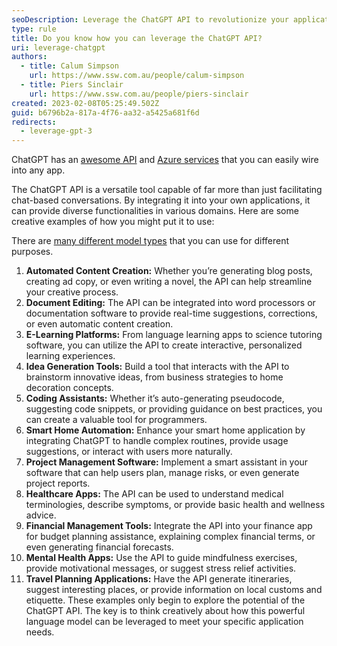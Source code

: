 ```yaml
---
seoDescription: Leverage the ChatGPT API to revolutionize your applications with AI-driven language capabilities.
type: rule
title: Do you know how you can leverage the ChatGPT API?
uri: leverage-chatgpt
authors:
  - title: Calum Simpson
    url: https://www.ssw.com.au/people/calum-simpson
  - title: Piers Sinclair
    url: https://www.ssw.com.au/people/piers-sinclair
created: 2023-02-08T05:25:49.502Z
guid: b6796b2a-817a-4f76-aa32-a5425a681f6d
redirects:
  - leverage-gpt-3
---
```


ChatGPT has an [awesome API](https://openai.com/api/) and [Azure services](https://azure.microsoft.com/en-us/products/cognitive-services/openai-service?WT.mc_id=AI-MVP-33518) that you can easily wire into any app.

The ChatGPT API is a versatile tool capable of far more than just facilitating chat-based conversations. By integrating it into your own applications, it can provide diverse functionalities in various domains. Here are some creative examples of how you might put it to use:

<!--endintro-->

There are [many different model types](https://labelbox.com/foundation-models/list-of-foundation-models/) that you can use for different purposes.

1. **Automated Content Creation:** Whether you’re generating blog posts, creating ad copy, or even writing a novel, the API can help streamline your creative process.
2. **Document Editing:** The API can be integrated into word processors or documentation software to provide real-time suggestions, corrections, or even automatic content creation.
3. **E-Learning Platforms:** From language learning apps to science tutoring software, you can utilize the API to create interactive, personalized learning experiences.
4. **Idea Generation Tools:** Build a tool that interacts with the API to brainstorm innovative ideas, from business strategies to home decoration concepts.
5. **Coding Assistants:** Whether it’s auto-generating pseudocode, suggesting code snippets, or providing guidance on best practices, you can create a valuable tool for programmers.
6. **Smart Home Automation:** Enhance your smart home application by integrating ChatGPT to handle complex routines, provide usage suggestions, or interact with users more naturally.
7. **Project Management Software:** Implement a smart assistant in your software that can help users plan, manage risks, or even generate project reports.
8. **Healthcare Apps:** The API can be used to understand medical terminologies, describe symptoms, or provide basic health and wellness advice.
9. **Financial Management Tools:** Integrate the API into your finance app for budget planning assistance, explaining complex financial terms, or even generating financial forecasts.
10. **Mental Health Apps:** Use the API to guide mindfulness exercises, provide motivational messages, or suggest stress relief activities.
11. **Travel Planning Applications:** Have the API generate itineraries, suggest interesting places, or provide information on local customs and etiquette.
    These examples only begin to explore the potential of the ChatGPT API. The key is to think creatively about how this powerful language model can be leveraged to meet your specific application needs.
